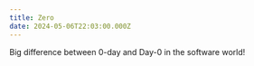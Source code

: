 ```yaml
---
title: Zero
date: 2024-05-06T22:03:00.000Z
---
```

Big difference between 0-day and Day-0 in the software world!

